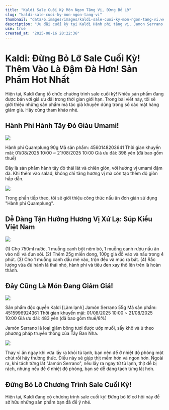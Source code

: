 ```yaml
---
title: "Kaldi Sale Cuối Kỳ Món Ngon Tăng Vị, Đừng Bỏ Lỡ"
slug: "kaldi-sale-cuoi-ky-mon-ngon-tang-vi"
thumbnail: "data/6.images/images/kaldi-sale-cuoi-ky-mon-ngon-tang-vi.webp"
description: "Ưu đãi cuối kỳ tại Kaldi Hành phi tăng vị, Jamon Serrano và súp kiểu Việt."
use: true
created_at: "2025-08-16 20:22:36"
---
```


# Kaldi: Đừng Bỏ Lỡ Sale Cuối Kỳ! Thêm Vào Là Đậm Đà Hơn! Sản Phẩm Hot Nhất

Hiện tại, Kaldi đang tổ chức chương trình sale cuối kỳ! Nhiều sản phẩm đang được bán với giá ưu đãi trong thời gian giới hạn. Trong bài viết này, tôi sẽ giới thiệu những sản phẩm mà tác giả khuyên dùng trong số các mặt hàng giảm giá. Hãy cùng tham khảo nhé.

## Hành Phi Hành Tây Đỏ Giàu Umami!

![](/images/image-1755234585095.webp)

Hành phi Quamplung 90g
Mã sản phẩm: 4560148203641
Thời gian khuyến mãi: 01/08/2025 10:00 ~ 21/08/2025 10:00
Giá ưu đãi: 398 yên (đã bao gồm thuế)

Đây là sản phẩm hành tây đỏ thái lát và chiên giòn, với hương vị umami đậm đà. Khi thêm vào salad, không chỉ tăng hương vị mà còn tạo thêm độ giòn hấp dẫn.

![](/images/image-1755234622502.webp)

Trong phần tiếp theo, tôi sẽ giới thiệu công thức nấu ăn đơn giản sử dụng "Hành phi Quamplung".

## Dễ Dàng Tận Hưởng Hương Vị Xứ Lạ: Súp Kiểu Việt Nam

![](/images/image-1755234687361.webp)

(1) Cho 750ml nước, 1 muỗng canh bột nêm bò, 1 muỗng canh rượu nấu ăn vào nồi và đun sôi.
(2) Thêm 25g miến dong, 100g giá đỗ vào và nấu trong 4 phút.
(3) Cho 1 muỗng canh dầu mè vào, trộn đều và múc ra bát.
(4) Rắc lượng vừa đủ hành lá thái nhỏ, hành phi và tiêu đen xay thô lên trên là hoàn thành.

## Đây Cũng Là Món Đang Giảm Giá!

![](/images/image-1755234742162.webp)

Sản phẩm độc quyền Kaldi
[Làm lạnh] Jamón Serrano 55g
Mã sản phẩm: 4515996924361
Thời gian khuyến mãi: 01/08/2025 10:00 ~ 21/08/2025 10:00
Giá ưu đãi: 483 yên (đã bao gồm thuế/8%)

Jamón Serrano là loại giăm bông tươi được ướp muối, sấy khô và ủ theo phương pháp truyền thống của Tây Ban Nha.

![](/images/image-1755234750693.webp)

Thay vì ăn ngay khi vừa lấy ra khỏi tủ lạnh, bạn nên để ở nhiệt độ phòng một chút rồi hãy thưởng thức. Điều này sẽ giúp thịt mềm hơn và ngon hơn. Ngoài ra, khi tách từng lát "Jamón Serrano", nếu lấy ra ngay từ tủ lạnh, thịt dễ bị rách, nhưng nếu để ở nhiệt độ phòng, bạn sẽ dễ dàng tách từng lát hơn.

## Đừng Bỏ Lỡ Chương Trình Sale Cuối Kỳ!

Hiện tại, Kaldi đang có chương trình sale cuối kỳ! Đừng bỏ lỡ cơ hội này để sở hữu những sản phẩm bạn đã để ý nhé.